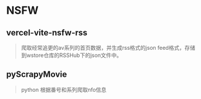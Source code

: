 # NSFW
## vercel-vite-nsfw-rss
> 爬取经常追更的av系列的首页数据，并生成rss格式的json feed格式，存储到wstore仓库的RSSHub下的json文件中。

## pyScrapyMovie
> python 根据番号和系列爬取nfo信息
